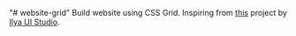 "# website-grid" 
Build website using CSS Grid.
Inspiring from <a href="https://www.instagram.com/p/CarMH1LgLB5/">this</a> project by <a href="https://www.instagram.com/ilya.ui.studio/">Ilya UI Studio</a>.
